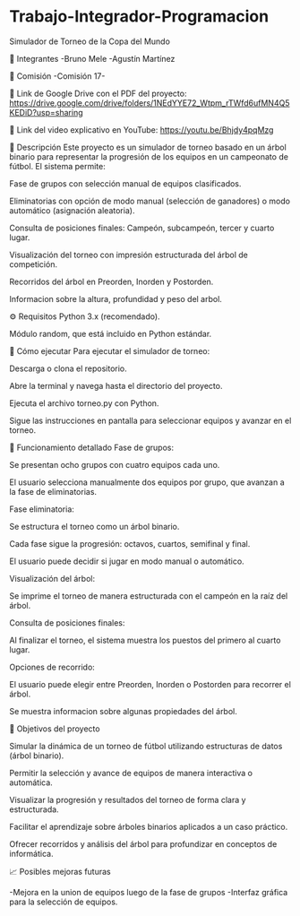 # Trabajo-Integrador-Programacion
Simulador de Torneo de la Copa del Mundo

👥 Integrantes
-Bruno Mele
-Agustín Martínez

🏫 Comisión
-Comisión 17-

📂 Link de Google Drive con el PDF del proyecto:
https://drive.google.com/drive/folders/1NEdYYE72_Wtpm_rTWfd6ufMN4Q5KEDiD?usp=sharing

🎥 Link del video explicativo en YouTube:
https://youtu.be/Bhjdy4pqMzg

📌 Descripción
Este proyecto es un simulador de torneo basado en un árbol binario para representar la progresión de los equipos en un campeonato de fútbol.
El sistema permite:

Fase de grupos con selección manual de equipos clasificados.

Eliminatorias con opción de modo manual (selección de ganadores) o modo automático (asignación aleatoria).

Consulta de posiciones finales: Campeón, subcampeón, tercer y cuarto lugar.

Visualización del torneo con impresión estructurada del árbol de competición.

Recorridos del árbol en Preorden, Inorden y Postorden.

Informacion sobre la altura, profundidad y peso del arbol.

⚙️ Requisitos
Python 3.x (recomendado).

Módulo random, que está incluido en Python estándar.

🚀 Cómo ejecutar
Para ejecutar el simulador de torneo:

Descarga o clona el repositorio.

Abre la terminal y navega hasta el directorio del proyecto.

Ejecuta el archivo torneo.py con Python.

Sigue las instrucciones en pantalla para seleccionar equipos y avanzar en el torneo.

🏅 Funcionamiento detallado
Fase de grupos:

Se presentan ocho grupos con cuatro equipos cada uno.

El usuario selecciona manualmente dos equipos por grupo, que avanzan a la fase de eliminatorias.

Fase eliminatoria:

Se estructura el torneo como un árbol binario.

Cada fase sigue la progresión: octavos, cuartos, semifinal y final.

El usuario puede decidir si jugar en modo manual o automático.

Visualización del árbol:

Se imprime el torneo de manera estructurada con el campeón en la raíz del árbol.

Consulta de posiciones finales:

Al finalizar el torneo, el sistema muestra los puestos del primero al cuarto lugar.

Opciones de recorrido:

El usuario puede elegir entre Preorden, Inorden o Postorden para recorrer el árbol.

Se muestra informacion sobre algunas propiedades del árbol.


🎯 Objetivos del proyecto

Simular la dinámica de un torneo de fútbol utilizando estructuras de datos (árbol binario).

Permitir la selección y avance de equipos de manera interactiva o automática.

Visualizar la progresión y resultados del torneo de forma clara y estructurada.

Facilitar el aprendizaje sobre árboles binarios aplicados a un caso práctico.

Ofrecer recorridos y análisis del árbol para profundizar en conceptos de informática.


📈 Posibles mejoras futuras

-Mejora en la union de equipos luego de la fase de grupos
-Interfaz gráfica para la selección de equipos.





